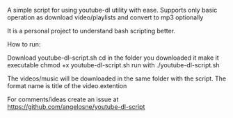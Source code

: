 A simple script for using youtube-dl utility with ease.
Supports only basic operation as download video/playlists and convert to mp3 optionally

It is a personal project to understand bash scripting better.

How to run:

Download youtube-dl-script.sh
cd in the folder you downloaded it
make it executable chmod +x youtube-dl-script.sh
run with ./youtube-dl-script.sh

The videos/music will be downloaded in the same folder with the script.
The format name is title of the video.extention

For comments/ideas create an issue at https://github.com/angelosne/youtube-dl-script
